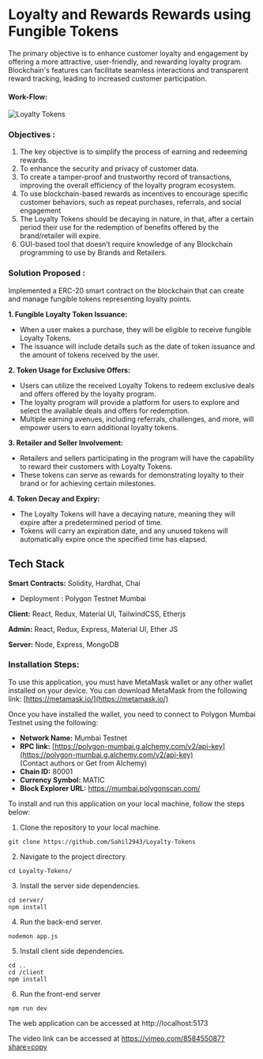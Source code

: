 # Loyalty and Rewards Rewards using Fungible Tokens

The primary objective is to enhance customer loyalty and engagement by offering a more attractive, user-friendly, and rewarding loyalty program. Blockchain's features can facilitate seamless interactions and transparent reward tracking, leading to increased customer participation.

#### Work-Flow: 

![Loyalty Tokens](https://drive.google.com/file/d/1dqcNEcHGevirUViuvCZtEdW_Xox597bs/view?usp=sharing)

### Objectives :

1. The key objective is to simplify the process of earning and redeeming rewards.
2. To enhance the security and privacy of customer data.
3. To create a tamper-proof and trustworthy record of transactions, improving the overall efficiency of the loyalty program ecosystem.
4. To use blockchain-based rewards as incentives to encourage specific customer behaviors, such as repeat purchases, referrals, and social engagement
5. The Loyalty Tokens should be decaying in nature, in that, after a certain period their use for the redemption of benefits offered by the brand/retailer will expire.
6. GUI-based tool that doesn’t require knowledge of any Blockchain programming to use by Brands and Retailers.

### Solution Proposed :

Implemented a ERC-20 smart contract on the blockchain that can create and manage fungible tokens representing loyalty points.

**1. Fungible Loyalty Token Issuance:**
- When a user makes a purchase, they will be eligible to receive fungible Loyalty Tokens.
- The issuance will include details such as the date of token issuance and the amount of tokens received by the user.

**2. Token Usage for Exclusive Offers:**
- Users can utilize the received Loyalty Tokens to redeem exclusive deals and offers offered by the loyalty program.
- The loyalty program will provide a platform for users to explore and select the available deals and offers for redemption.
- Multiple earning avenues, including referrals, challenges, and more, will empower users to earn additional loyalty tokens.

**3. Retailer and Seller Involvement:**

- Retailers and sellers participating in the program will have the capability to reward their customers with Loyalty Tokens.
- These tokens can serve as rewards for demonstrating loyalty to their brand or for achieving certain milestones.

**4. Token Decay and Expiry:**
- The Loyalty Tokens will have a decaying nature, meaning they will expire after a predetermined period of time.
- Tokens will carry an expiration date, and any unused tokens will automatically expire once the specified time has elapsed.

## Tech Stack

**Smart Contracts:** Solidity, Hardhat, Chai

- Deployment : Polygon Testnet Mumbai

**Client:** React, Redux, Material UI, TailwindCSS, Etherjs

**Admin:** React, Redux, Express, Material UI, Ether JS

**Server:** Node, Express, MongoDB

### Installation Steps:

To use this application, you must have MetaMask wallet or any other wallet installed on your device. You can download MetaMask from the following link: [https://metamask.io/](https://metamask.io/)

Once you have installed the wallet, you need to connect to Polygon Mumbai Testnet using the following:

- **Network Name:** Mumbai Testnet
- **RPC link:** [https://polygon-mumbai.g.alchemy.com/v2/api-key](https://polygon-mumbai.g.alchemy.com/v2/api-key)  
 (Contact authors or Get from Alchemy)
- **Chain ID:** 80001
- **Currency Symbol:** MATIC
- **Block Explorer URL:** https://mumbai.polygonscan.com/

To install and run this application on your local machine, follow the steps below:

1. Clone the repository to your local machine.

```shell
git clone https://github.com/Sahil2943/Loyalty-Tokens
```

2. Navigate to the project directory.
```shell
cd Loyalty-Tokens/
```
3.  Install the server side dependencies.
```shell
cd server/
npm install
```
4. Run the back-end server.
```shell
nodemon app.js
```
5. Install client side dependencies.
```shell
cd ..
cd /client
npm install
```
6. Run the front-end server
```shell
npm run dev
```

The web application can be accessed at http://localhost:5173

The video link can be accessed at https://vimeo.com/858455087?share=copy

